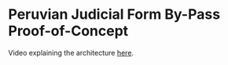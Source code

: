 # Peruvian Judicial Form By-Pass Proof-of-Concept

Video explaining the architecture [here](https://www.youtube.com/watch?v=G_t2DXSwx-I).
